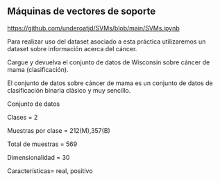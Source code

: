 ##                                 Máquinas de vectores de soporte


https://github.com/underoatjd/SVMs/blob/main/SVMs.ipynb



Para realizar uso del dataset asociado a esta práctica utilizaremos un dataset sobre información acerca del cáncer.


Cargue y devuelva el conjunto de datos de Wisconsin sobre cáncer de mama (clasificación).


El conjunto de datos sobre cáncer de mama es un conjunto de datos de clasificación binaria clásico y muy sencillo.



Conjunto de datos

Clases = 2

Muestras por clase = 212(M),357(B)

Total de muestras = 569

Dimensionalidad = 30

Características= real, positivo
